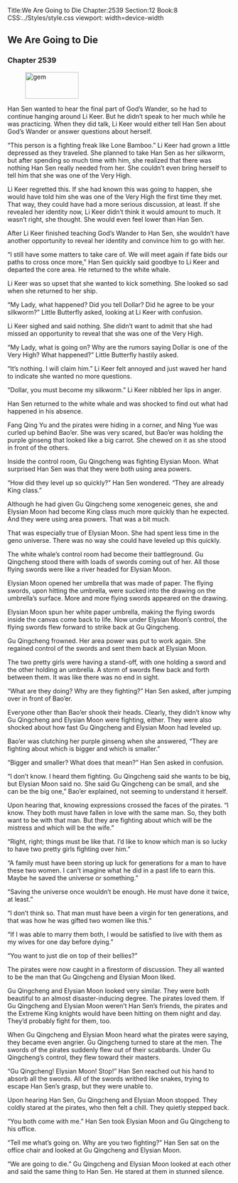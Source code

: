 Title:We Are Going to Die 
Chapter:2539 
Section:12 
Book:8 
CSS:../Styles/style.css 
viewport: width=device-width
  
## We Are Going to Die
### Chapter 2539 
<figure>
	<img src="../Images/gem.gif" alt="gem" id="gem" width="120" height="60" />
</figure>
  

  
  Han Sen wanted to hear the final part of God’s Wander, so he had to continue hanging around Li Keer. But he didn’t speak to her much while he was practicing. When they did talk, Li Keer would either tell Han Sen about God’s Wander or answer questions about herself.

“This person is a fighting freak like Lone Bamboo.” Li Keer had grown a little depressed as they traveled. She planned to take Han Sen as her silkworm, but after spending so much time with him, she realized that there was nothing Han Sen really needed from her. She couldn’t even bring herself to tell him that she was one of the Very High.

Li Keer regretted this. If she had known this was going to happen, she would have told him she was one of the Very High the first time they met. That way, they could have had a more serious discussion, at least. If she revealed her identity now, Li Keer didn’t think it would amount to much. It wasn’t right, she thought. She would even feel lower than Han Sen.

After Li Keer finished teaching God’s Wander to Han Sen, she wouldn’t have another opportunity to reveal her identity and convince him to go with her.

“I still have some matters to take care of. We will meet again if fate bids our paths to cross once more,” Han Sen quickly said goodbye to Li Keer and departed the core area. He returned to the white whale.

Li Keer was so upset that she wanted to kick something. She looked so sad when she returned to her ship.

“My Lady, what happened? Did you tell Dollar? Did he agree to be your silkworm?” Little Butterfly asked, looking at Li Keer with confusion.

Li Keer sighed and said nothing. She didn’t want to admit that she had missed an opportunity to reveal that she was one of the Very High.

“My Lady, what is going on? Why are the rumors saying Dollar is one of the Very High? What happened?” Little Butterfly hastily asked.

“It’s nothing. I will claim him.” Li Keer felt annoyed and just waved her hand to indicate she wanted no more questions.

“Dollar, you must become my silkworm.” Li Keer nibbled her lips in anger.

Han Sen returned to the white whale and was shocked to find out what had happened in his absence.

Fang Qing Yu and the pirates were hiding in a corner, and Ning Yue was curled up behind Bao’er. She was very scared, but Bao’er was holding the purple ginseng that looked like a big carrot. She chewed on it as she stood in front of the others.

Inside the control room, Gu Qingcheng was fighting Elysian Moon. What surprised Han Sen was that they were both using area powers.

“How did they level up so quickly?” Han Sen wondered. “They are already King class.”

Although he had given Gu Qingcheng some xenogeneic genes, she and Elysian Moon had become King class much more quickly than he expected. And they were using area powers. That was a bit much.

That was especially true of Elysian Moon. She had spent less time in the geno universe. There was no way she could have leveled up this quickly.

The white whale’s control room had become their battleground. Gu Qingcheng stood there with loads of swords coming out of her. All those flying swords were like a river headed for Elysian Moon.

Elysian Moon opened her umbrella that was made of paper. The flying swords, upon hitting the umbrella, were sucked into the drawing on the umbrella’s surface. More and more flying swords appeared on the drawing.

Elysian Moon spun her white paper umbrella, making the flying swords inside the canvas come back to life. Now under Elysian Moon’s control, the flying swords flew forward to strike back at Gu Qingcheng.

Gu Qingcheng frowned. Her area power was put to work again. She regained control of the swords and sent them back at Elysian Moon.

The two pretty girls were having a stand-off, with one holding a sword and the other holding an umbrella. A storm of swords flew back and forth between them. It was like there was no end in sight.

“What are they doing? Why are they fighting?” Han Sen asked, after jumping over in front of Bao’er.

Everyone other than Bao’er shook their heads. Clearly, they didn’t know why Gu Qingcheng and Elysian Moon were fighting, either. They were also shocked about how fast Gu Qingcheng and Elysian Moon had leveled up.

Bao’er was clutching her purple ginseng when she answered, “They are fighting about which is bigger and which is smaller.”

“Bigger and smaller? What does that mean?” Han Sen asked in confusion.

“I don’t know. I heard them fighting. Gu Qingcheng said she wants to be big, but Elysian Moon said no. She said Gu Qingcheng can be small, and she can be the big one,” Bao’er explained, not seeming to understand it herself.

Upon hearing that, knowing expressions crossed the faces of the pirates. “I know. They both must have fallen in love with the same man. So, they both want to be with that man. But they are fighting about which will be the mistress and which will be the wife.”

“Right, right; things must be like that. I’d like to know which man is so lucky to have two pretty girls fighting over him.”

“A family must have been storing up luck for generations for a man to have these two women. I can’t imagine what he did in a past life to earn this. Maybe he saved the universe or something.”

“Saving the universe once wouldn’t be enough. He must have done it twice, at least.”

“I don’t think so. That man must have been a virgin for ten generations, and that was how he was gifted two women like this.”

“If I was able to marry them both, I would be satisfied to live with them as my wives for one day before dying.”

“You want to just die on top of their bellies?”

The pirates were now caught in a firestorm of discussion. They all wanted to be the man that Gu Qingcheng and Elysian Moon liked.

Gu Qingcheng and Elysian Moon looked very similar. They were both beautiful to an almost disaster-inducing degree. The pirates loved them. If Gu Qingcheng and Elysian Moon weren’t Han Sen’s friends, the pirates and the Extreme King knights would have been hitting on them night and day. They’d probably fight for them, too.

When Gu Qingcheng and Elysian Moon heard what the pirates were saying, they became even angrier. Gu Qingcheng turned to stare at the men. The swords of the pirates suddenly flew out of their scabbards. Under Gu Qingcheng’s control, they flew toward their masters.

“Gu Qingcheng! Elysian Moon! Stop!” Han Sen reached out his hand to absorb all the swords. All of the swords writhed like snakes, trying to escape Han Sen’s grasp, but they were unable to.

Upon hearing Han Sen, Gu Qingcheng and Elysian Moon stopped. They coldly stared at the pirates, who then felt a chill. They quietly stepped back.

“You both come with me.” Han Sen took Elysian Moon and Gu Qingcheng to his office.

“Tell me what’s going on. Why are you two fighting?” Han Sen sat on the office chair and looked at Gu Qingcheng and Elysian Moon.

“We are going to die.” Gu Qingcheng and Elysian Moon looked at each other and said the same thing to Han Sen. He stared at them in stunned silence.
